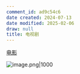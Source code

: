 ```yaml
---
comment_id: ad9c54c6
date created: 2024-07-13
date modified: 2025-02-06
draw: null
title: 电视剧
---
```

[电影](电影.md)

![image.png|1000](https://imagehosting4picgo.oss-cn-beijing.aliyuncs.com/imagehosting/fix-dir%2Fpicgo%2Fpicgo-clipboard-images%2F2024%2F07%2F13%2F19-10-54-11122895a4da1eaff6d4519f6ebf378c-20240713191053-0483fe.png)
